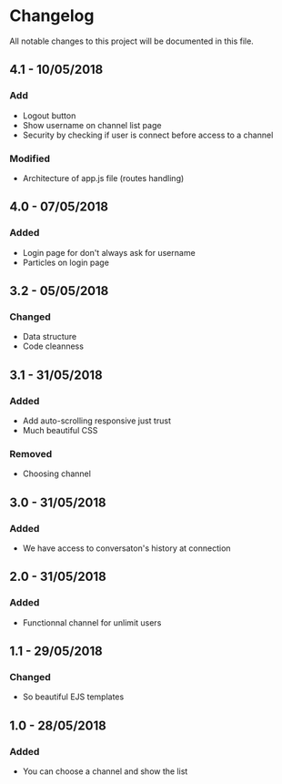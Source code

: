 # Changelog
All notable changes to this project will be documented in this file.
## 4.1 - 10/05/2018
### Add
- Logout button
- Show username on channel list page
- Security by checking if user is connect before access to a channel
### Modified
- Architecture of app.js file (routes handling)
## 4.0 - 07/05/2018
### Added
- Login page for don't always ask for username
- Particles on login page
## 3.2 - 05/05/2018
### Changed
- Data structure
- Code cleanness
## 3.1 - 31/05/2018
### Added
- Add auto-scrolling responsive just trust
- Much beautiful CSS
### Removed
- Choosing channel
## 3.0 - 31/05/2018
### Added
- We have access to conversaton's history at connection
## 2.0 - 31/05/2018
### Added
- Functionnal channel for unlimit users
## 1.1 - 29/05/2018
### Changed
- So beautiful EJS templates
## 1.0 - 28/05/2018
### Added
- You can choose a channel and show the list
